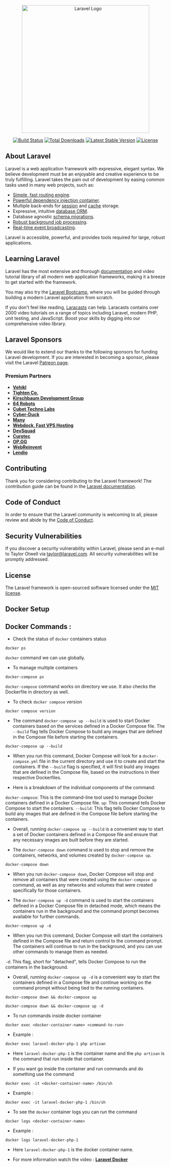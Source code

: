 <p align="center"><a href="https://laravel.com" target="_blank"><img src="https://raw.githubusercontent.com/laravel/art/master/logo-lockup/5%20SVG/2%20CMYK/1%20Full%20Color/laravel-logolockup-cmyk-red.svg" width="400" alt="Laravel Logo"></a></p>

<p align="center">
<a href="https://github.com/laravel/framework/actions"><img src="https://github.com/laravel/framework/workflows/tests/badge.svg" alt="Build Status"></a>
<a href="https://packagist.org/packages/laravel/framework"><img src="https://img.shields.io/packagist/dt/laravel/framework" alt="Total Downloads"></a>
<a href="https://packagist.org/packages/laravel/framework"><img src="https://img.shields.io/packagist/v/laravel/framework" alt="Latest Stable Version"></a>
<a href="https://packagist.org/packages/laravel/framework"><img src="https://img.shields.io/packagist/l/laravel/framework" alt="License"></a>
</p>

## About Laravel

Laravel is a web application framework with expressive, elegant syntax. We believe development must be an enjoyable and creative experience to be truly fulfilling. Laravel takes the pain out of development by easing common tasks used in many web projects, such as:

- [Simple, fast routing engine](https://laravel.com/docs/routing).
- [Powerful dependency injection container](https://laravel.com/docs/container).
- Multiple back-ends for [session](https://laravel.com/docs/session) and [cache](https://laravel.com/docs/cache) storage.
- Expressive, intuitive [database ORM](https://laravel.com/docs/eloquent).
- Database agnostic [schema migrations](https://laravel.com/docs/migrations).
- [Robust background job processing](https://laravel.com/docs/queues).
- [Real-time event broadcasting](https://laravel.com/docs/broadcasting).

Laravel is accessible, powerful, and provides tools required for large, robust applications.

## Learning Laravel

Laravel has the most extensive and thorough [documentation](https://laravel.com/docs) and video tutorial library of all modern web application frameworks, making it a breeze to get started with the framework.

You may also try the [Laravel Bootcamp](https://bootcamp.laravel.com), where you will be guided through building a modern Laravel application from scratch.

If you don't feel like reading, [Laracasts](https://laracasts.com) can help. Laracasts contains over 2000 video tutorials on a range of topics including Laravel, modern PHP, unit testing, and JavaScript. Boost your skills by digging into our comprehensive video library.

## Laravel Sponsors

We would like to extend our thanks to the following sponsors for funding Laravel development. If you are interested in becoming a sponsor, please visit the Laravel [Patreon page](https://patreon.com/taylorotwell).

### Premium Partners

- **[Vehikl](https://vehikl.com/)**
- **[Tighten Co.](https://tighten.co)**
- **[Kirschbaum Development Group](https://kirschbaumdevelopment.com)**
- **[64 Robots](https://64robots.com)**
- **[Cubet Techno Labs](https://cubettech.com)**
- **[Cyber-Duck](https://cyber-duck.co.uk)**
- **[Many](https://www.many.co.uk)**
- **[Webdock, Fast VPS Hosting](https://www.webdock.io/en)**
- **[DevSquad](https://devsquad.com)**
- **[Curotec](https://www.curotec.com/services/technologies/laravel/)**
- **[OP.GG](https://op.gg)**
- **[WebReinvent](https://webreinvent.com/?utm_source=laravel&utm_medium=github&utm_campaign=patreon-sponsors)**
- **[Lendio](https://lendio.com)**

## Contributing

Thank you for considering contributing to the Laravel framework! The contribution guide can be found in the [Laravel documentation](https://laravel.com/docs/contributions).

## Code of Conduct

In order to ensure that the Laravel community is welcoming to all, please review and abide by the [Code of Conduct](https://laravel.com/docs/contributions#code-of-conduct).

## Security Vulnerabilities

If you discover a security vulnerability within Laravel, please send an e-mail to Taylor Otwell via [taylor@laravel.com](mailto:taylor@laravel.com). All security vulnerabilities will be promptly addressed.

## License

The Laravel framework is open-sourced software licensed under the [MIT license](https://opensource.org/licenses/MIT).


## Docker Setup
## Docker Commands : 

- Check the status of `docker` containers status

```
docker ps
```

`docker` command we can use globally.

- To manage multiple containers

```
docker-compose ps
```

`docker-compose` command works on directory we use. It also checks the Dockerfile in directory as well.

- To check `docker compose` version 

```
docker compose version
```

- The command `docker-compose up --build` is used to start Docker containers based on the services defined in a Docker Compose file. The `--build` flag tells Docker Compose to build any images that are defined in the Compose file before starting the containers.

```
docker-compose up --build
```

- When you run this command, Docker Compose will look for a `docker-compose.yml` file in the current directory and use it to create and start the containers. If the `--build` flag is specified, it will first build any images that are defined in the Compose file, based on the instructions in their respective Dockerfiles.

- Here is a breakdown of the individual components of the command:

`docker-compose`: This is the command-line tool used to manage Docker containers defined in a Docker Compose file.
`up`: This command tells Docker Compose to start the containers.
`--build`: This flag tells Docker Compose to build any images that are defined in the Compose file before starting the containers.

- Overall, running `docker-compose up --build` is a convenient way to start a set of Docker containers defined in a Compose file and ensure that any necessary images are built before they are started.

- The `docker-compose down` command is used to stop and remove the containers, networks, and volumes created by `docker-compose up`.

```
docker-compose down
```

- When you run `docker-compose down`, Docker Compose will stop and remove all containers that were created using the `docker-compose up` command, as well as any networks and volumes that were created specifically for those containers.

- The `docker-compose up -d` command is used to start the containers defined in a Docker Compose file in detached mode, which means the containers run in the background and the command prompt becomes available for further commands.

```
docker-compose up -d
```

- When you run this command, Docker Compose will start the containers defined in the Compose file and return control to the command prompt. The containers will continue to run in the background, and you can use other commands to manage them as needed.

`-d`: This flag, short for "detached", tells Docker Compose to run the containers in the background.

- Overall, running `docker-compose up -d` is a convenient way to start the containers defined in a Compose file and continue working on the command prompt without being tied to the running containers.


```
docker-compose down && docker-compose up
```

```
docker-compose down && docker-compose up -d
```

- To run commands inside docker container

```
docker exec <docker-container-name> <command-to-run>
```

- Example : 

```
docker exec laravel-docker-php-1 php artisan
```

- Here `laravel-docker-php-1` is the container name and the `php artisan` is the command that run inside that container.

- If you want go inside the container and run commands and do something use the command

```
docker exec -it <docker-container-name> /bin/sh
```

- Example : 

```
docker exec -it laravel-docker-php-1 /bin/sh 
```

- To see the `docker` container logs you can run the command

```
docker logs <docker-container-name>
```

- Example :

```
docker logs laravel-docker-php-1
```

- Here `laravel-docker-php-1` is the docker container name.

- For more information watch the video :
**[Laravel Docker](https://youtu.be/WahJ91Nrgn0)**